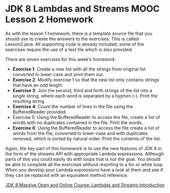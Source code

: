 # JDK 8 Lambdas and Streams MOOC Lesson 2 Homework

As with the lesson 1 homework, there is a template source file that you should use to create the answers to the exercises. This is called Lesson2.java. All supporting code is already included; some of the exercises require the use of a text file which is also provided. 

There are seven exercises for this week’s homework:
* **Exercise 1**: Create a new list with all the strings from original list converted to lower case and print them out.
* **Exercise 2**: Modify exercise 1 so that the new list only contains strings that have an odd length.
* **Exercise 3**: Join the second, third and forth strings of the list into a single string, where each word is separated by a hyphen (-). Print the resulting string.
* **Exercise 4**: Count the number of lines in the file using the BufferedReader provided.
* Exercise 5: Using the BufferedReader to access the file, create a list of words with no duplicates contained in the file. Print the words. 
* **Exercise 6**: Using the BufferedReader to access the file create a list of words from`the file, converted to lower-case and with duplicates removed, which is sorted by natural order. Print the contents of the list.

Again, the key part of this homework is to use the new features of JDK 8 in the form of the streams API with appropriate Lambda expressions. Although parts of this you could easily do with loops that is not the goal. You should be able to complete all the exercises without resorting to a for or while loop. When you develop your Lambda expressions have a look at them and see if they can be replaced with an equivalent method reference.

[JDK 8 Massive Open and Online Course: Lambdas and Streams Introduction](https://apexapps.oracle.com/pls/apex/f?p=44785:145:0::::P145_EVENT_ID,P145_PREV_PAGE:4887,143)
